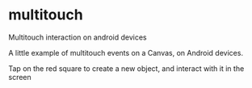 # multitouch
Multitouch interaction on android devices

A little example of multitouch events on a Canvas, on Android devices. 

Tap on the red square to create a new object, and interact with it in the screen
